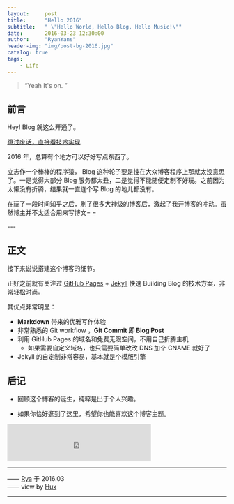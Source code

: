 ```yaml
---
layout:     post
title:      "Hello 2016"
subtitle:   " \"Hello World, Hello Blog, Hello Music!\""
date:       2016-03-23 12:30:00
author:     "RyanYans"
header-img: "img/post-bg-2016.jpg"
catalog: true
tags:
    - Life
---
```


> “Yeah It's on. ”


## 前言

Hey! Blog 就这么开通了。

[跳过废话，直接看技术实现 ](#build) 



2016 年，总算有个地方可以好好写点东西了。


立志作一个棒棒的程序猿， Blog 这种轮子要是挂在大众博客程序上那就太没意思了。一是觉得大部分 Blog 服务都太丑，二是觉得不能随便定制不好玩。之前因为太懒没有折腾，结果就一直连个写 Blog 的地儿都没有。

在玩了一段时间知乎之后，刷了很多大神级的博客后，激起了我开博客的冲动。虽然博主并不太适合用来写博文= =


<p id = "build"></p>
---

## 正文

接下来说说搭建这个博客的细节。  

正好之前就有关注过 [GitHub Pages](https://pages.github.com/) + [Jekyll](http://jekyllrb.com/) 快速 Building Blog 的技术方案，非常轻松时尚。

其优点非常明显：

* **Markdown** 带来的优雅写作体验
* 非常熟悉的 Git workflow ，**Git Commit 即 Blog Post**
* 利用 GitHub Pages 的域名和免费无限空间，不用自己折腾主机
	* 如果需要自定义域名，也只需要简单改改 DNS 加个 CNAME 就好了 
* Jekyll 的自定制非常容易，基本就是个模版引擎


## 后记

* 回顾这个博客的诞生，纯粹是出于个人兴趣。

* 如果你恰好逛到了这里，希望你也能喜欢这个博客主题。 

<iframe frameborder="no" border="0" marginwidth="0" marginheight="0" width="330" height="86" src="http://music.163.com/outchain/player?type=2&id=28248872&auto=1&height=66"></iframe>

---

 —— [Rya](https://github.com/RyanYans) 于 2016.03  
 —— view by [Hux](https://github.com/Huxpro)  

---


